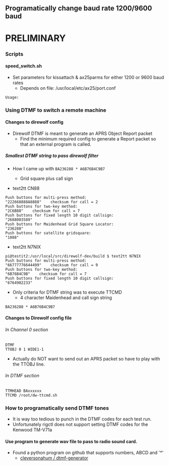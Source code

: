 ## Programatically change baud rate 1200/9600 baud

# PRELIMINARY

### Scripts

#### speed_switch.sh
* Set parameters for kissattach & ax25parms for either 1200 or 9600 baud rates
  * Depends on file: /usr/local/etc/ax25/port.conf

```
Usage:
```

### Using DTMF to switch a remote machine
#### Changes to direwolf config
* Direwolf DTMF is meant to generate an APRS Object Report packet
  * Find the minimum required config to generate a Report packet so that an external program is called.

##### Smallest DTMF string to pass direwolf filter

* How I came up with ```BA236288 * A6B76B4C9B7```
  * Grid square plus call sign

* text2tt CN88
```
Push buttons for multi-press method:
"222668888A8888"    checksum for call = 2
Push buttons for two-key method:
"2C6B88"    checksum for call = 7
Push buttons for fixed length 10 digit callsign:
"2688003589"
Push buttons for Maidenhead Grid Square Locator:
"236288"
Push buttons for satellite gridsquare:
"1088"
```
* text2tt N7NIX
```
pi@testit2:/usr/local/src/direwolf-dev/build $ text2tt N7NIX
Push buttons for multi-press method:
"66777776644499"    checksum for call = 9
Push buttons for two-key method:
"6B76B4C9B"    checksum for call = 7
Push buttons for fixed length 10 digit callsign:
"6764902233"
```

* Only criteria for DTMF string was to execute TTCMD
  * 4 character Maidenhead  and call sign string

```
BA236288 * A6B76B4C9B7
```
#### Changes to Direwolf config file
###### In Channel 0 section
```
DTMF
TTOBJ 0 1 WIDE1-1
```
* Actually do NOT want to send out an APRS packet so have to play with the TTOBJ line.

###### In DTMF section

```
TTMHEAD BAxxxxxx
TTCMD /root/dw-ttcmd.sh
```

### How to programatically send DTMF tones

* It is way too tedious to punch in the DTMF codes for each test run.
* Unfortunately rigctl does not support setting DTMF codes for the Kenwood TM-V71a

#### Use program to generate wav file to pass to radio sound card.

* Found a python program on github that supports numbers, ABCD and '*'
  * [cleversonahum / dtmf-generator](https://github.com/cleversonahum/dtmf-generator/blob/main/dtmf-generator.py)

